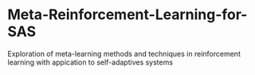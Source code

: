 # Meta-Reinforcement-Learning-for-SAS
Exploration of meta-learning methods and techniques in reinforcement learning with appication to self-adaptives systems
